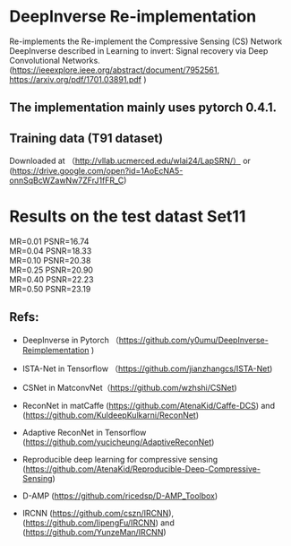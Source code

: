 # DeepInverse Re-implementation
Re-implements the Re-implement the Compressive Sensing (CS) Network DeepInverse described in Learning to invert: Signal recovery via Deep Convolutional Networks. (https://ieeexplore.ieee.org/abstract/document/7952561, https://arxiv.org/pdf/1701.03891.pdf )

## The implementation mainly uses pytorch 0.4.1. 

## Training data (T91 dataset)   
Downloaded at （http://vllab.ucmerced.edu/wlai24/LapSRN/） or (https://drive.google.com/open?id=1AoEcNA5-onnSqBcWZawNw7ZFrJ1fFR_C)

# Results on the test datast Set11  

 MR=0.01    PSNR=16.74   
 MR=0.04    PSNR=18.33   
 MR=0.10    PSNR=20.38  
 MR=0.25    PSNR=20.90    
 MR=0.40    PSNR=22.23  
 MR=0.50    PSNR=23.19  

## Refs:
 - DeepInverse in Pytorch （https://github.com/y0umu/DeepInverse-Reimplementation )  
 - ISTA-Net in Tensorflow （https://github.com/jianzhangcs/ISTA-Net)  
 - CSNet in MatconvNet（https://github.com/wzhshi/CSNet)  
 - ReconNet in matCaffe (https://github.com/AtenaKid/Caffe-DCS) and (https://github.com/KuldeepKulkarni/ReconNet) 
 - Adaptive ReconNet in Tensorflow (https://github.com/yucicheung/AdaptiveReconNet)  
 - Reproducible deep learning for compressive sensing (https://github.com/AtenaKid/Reproducible-Deep-Compressive-Sensing)  
 
 - D-AMP (https://github.com/ricedsp/D-AMP_Toolbox)
 - IRCNN (https://github.com/cszn/IRCNN), (https://github.com/lipengFu/IRCNN) and (https://github.com/YunzeMan/IRCNN)

